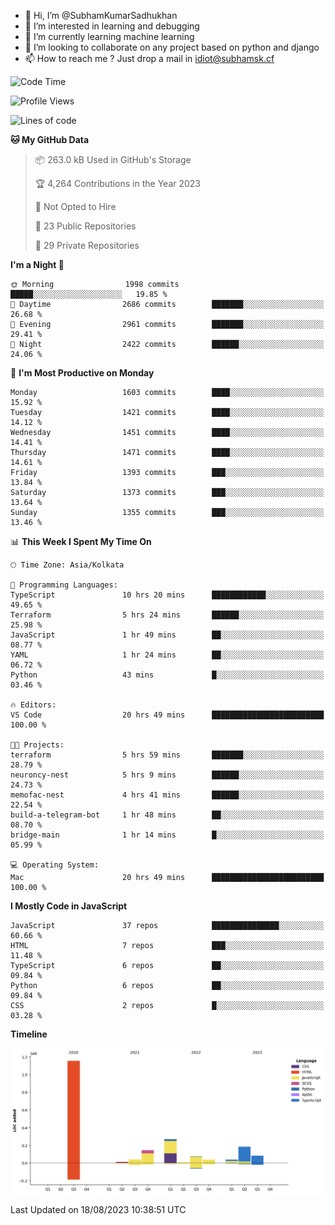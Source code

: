 - 👋 Hi, I’m @SubhamKumarSadhukhan
- 👀 I’m interested in learning and debugging
- 🌱 I’m currently learning machine learning
- 💞️ I’m looking to collaborate on any project based on python and django
- 📫 How to reach me ?
      Just drop a mail in idiot@subhamsk.cf

<!---
SubhamKumarSadhukhan/SubhamKumarSadhukhan is a ✨ special ✨ repository because its `README.md` (this file) appears on your GitHub profile.
You can click the Preview link to take a look at your changes.
--->


<!--START_SECTION:waka-->
![Code Time](http://img.shields.io/badge/Code%20Time-1%2C457%20hrs%2030%20mins-blue)

![Profile Views](http://img.shields.io/badge/Profile%20Views-10-blue)

![Lines of code](https://img.shields.io/badge/From%20Hello%20World%20I%27ve%20Written-2.0%20million%20lines%20of%20code-blue)

**🐱 My GitHub Data** 

> 📦 263.0 kB Used in GitHub's Storage 
 > 
> 🏆 4,264 Contributions in the Year 2023
 > 
> 🚫 Not Opted to Hire
 > 
> 📜 23 Public Repositories 
 > 
> 🔑 29 Private Repositories 
 > 
**I'm a Night 🦉** 

```text
🌞 Morning                1998 commits        █████░░░░░░░░░░░░░░░░░░░░   19.85 % 
🌆 Daytime                2686 commits        ███████░░░░░░░░░░░░░░░░░░   26.68 % 
🌃 Evening                2961 commits        ███████░░░░░░░░░░░░░░░░░░   29.41 % 
🌙 Night                  2422 commits        ██████░░░░░░░░░░░░░░░░░░░   24.06 % 
```
📅 **I'm Most Productive on Monday** 

```text
Monday                   1603 commits        ████░░░░░░░░░░░░░░░░░░░░░   15.92 % 
Tuesday                  1421 commits        ████░░░░░░░░░░░░░░░░░░░░░   14.12 % 
Wednesday                1451 commits        ████░░░░░░░░░░░░░░░░░░░░░   14.41 % 
Thursday                 1471 commits        ████░░░░░░░░░░░░░░░░░░░░░   14.61 % 
Friday                   1393 commits        ███░░░░░░░░░░░░░░░░░░░░░░   13.84 % 
Saturday                 1373 commits        ███░░░░░░░░░░░░░░░░░░░░░░   13.64 % 
Sunday                   1355 commits        ███░░░░░░░░░░░░░░░░░░░░░░   13.46 % 
```


📊 **This Week I Spent My Time On** 

```text
🕑︎ Time Zone: Asia/Kolkata

💬 Programming Languages: 
TypeScript               10 hrs 20 mins      ████████████░░░░░░░░░░░░░   49.65 % 
Terraform                5 hrs 24 mins       ██████░░░░░░░░░░░░░░░░░░░   25.98 % 
JavaScript               1 hr 49 mins        ██░░░░░░░░░░░░░░░░░░░░░░░   08.77 % 
YAML                     1 hr 24 mins        ██░░░░░░░░░░░░░░░░░░░░░░░   06.72 % 
Python                   43 mins             █░░░░░░░░░░░░░░░░░░░░░░░░   03.46 % 

🔥 Editors: 
VS Code                  20 hrs 49 mins      █████████████████████████   100.00 % 

🐱‍💻 Projects: 
terraform                5 hrs 59 mins       ███████░░░░░░░░░░░░░░░░░░   28.79 % 
neuroncy-nest            5 hrs 9 mins        ██████░░░░░░░░░░░░░░░░░░░   24.73 % 
memofac-nest             4 hrs 41 mins       ██████░░░░░░░░░░░░░░░░░░░   22.54 % 
build-a-telegram-bot     1 hr 48 mins        ██░░░░░░░░░░░░░░░░░░░░░░░   08.70 % 
bridge-main              1 hr 14 mins        █░░░░░░░░░░░░░░░░░░░░░░░░   05.99 % 

💻 Operating System: 
Mac                      20 hrs 49 mins      █████████████████████████   100.00 % 
```

**I Mostly Code in JavaScript** 

```text
JavaScript               37 repos            ███████████████░░░░░░░░░░   60.66 % 
HTML                     7 repos             ███░░░░░░░░░░░░░░░░░░░░░░   11.48 % 
TypeScript               6 repos             ██░░░░░░░░░░░░░░░░░░░░░░░   09.84 % 
Python                   6 repos             ██░░░░░░░░░░░░░░░░░░░░░░░   09.84 % 
CSS                      2 repos             █░░░░░░░░░░░░░░░░░░░░░░░░   03.28 % 
```



**Timeline**

![Lines of Code chart](https://raw.githubusercontent.com/SubhamKumarSadhukhan/SubhamKumarSadhukhan/main/assets/bar_graph.png)


 Last Updated on 18/08/2023 10:38:51 UTC
<!--END_SECTION:waka-->
